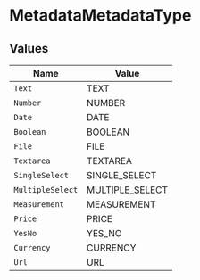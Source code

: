 # MetadataMetadataType


## Values

| Name             | Value            |
| ---------------- | ---------------- |
| `Text`           | TEXT             |
| `Number`         | NUMBER           |
| `Date`           | DATE             |
| `Boolean`        | BOOLEAN          |
| `File`           | FILE             |
| `Textarea`       | TEXTAREA         |
| `SingleSelect`   | SINGLE_SELECT    |
| `MultipleSelect` | MULTIPLE_SELECT  |
| `Measurement`    | MEASUREMENT      |
| `Price`          | PRICE            |
| `YesNo`          | YES_NO           |
| `Currency`       | CURRENCY         |
| `Url`            | URL              |